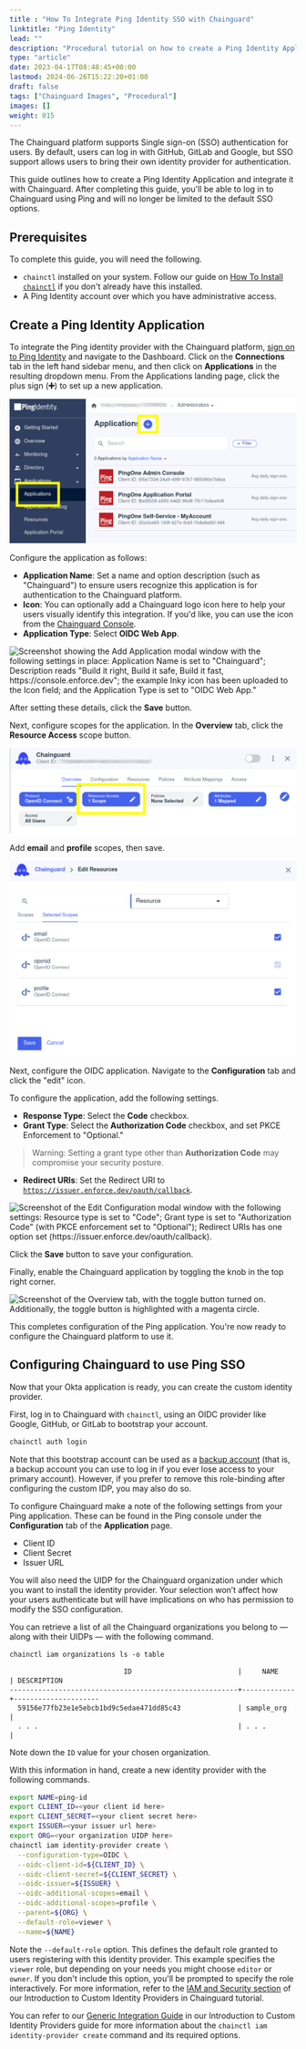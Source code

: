 ```yaml
---
title : "How To Integrate Ping Identity SSO with Chainguard"
linktitle: "Ping Identity"
lead: ""
description: "Procedural tutorial on how to create a Ping Identity Application"
type: "article"
date: 2023-04-17T08:48:45+00:00
lastmod: 2024-06-26T15:22:20+01:00
draft: false
tags: ["Chainguard Images", "Procedural"]
images: []
weight: 015
---
```


The Chainguard platform supports Single sign-on (SSO) authentication for users. By default, users can log in with GitHub, GitLab and Google, but SSO support allows users to bring their own identity provider for authentication.

This guide outlines how to create a Ping Identity Application and integrate it with Chainguard. After completing this guide, you'll be able to log in to Chainguard using Ping and will no longer be limited to the default SSO options.


## Prerequisites

To complete this guide, you will need the following.

* `chainctl` installed on your system. Follow our guide on [How To Install `chainctl`](/chainguard/administration/how-to-install-chainctl/) if you don't already have this installed.
* A Ping Identity account over which you have administrative access.


## Create a Ping Identity Application

To integrate the Ping identity provider with the Chainguard platform, [sign on to Ping Identity](https://www.pingidentity.com/en.html) and navigate to the Dashboard. Click on the **Connections** tab in the left hand sidebar menu, and then click on **Applications** in the resulting dropdown menu. From the Applications landing page, click the plus sign (**➕**) to set up a new application.

![Screenshot of the Ping Identity Dashboard, showing the applications landing page. The Applications tab in the left hand sidebar and the "add application" plus sign icon are circled in magenta.](ping-1.png)

Configure the application as follows:

* **Application Name**: Set a name and option description (such as "Chainguard") to ensure users recognize this application is for authentication to the Chainguard platform.
* **Icon**: You can optionally add a Chainguard logo icon here to help your users visually identify this integration. If you'd like, you can use the icon from the [Chainguard Console](https://console.enforce.dev/logo512.png).
* **Application Type**: Select **OIDC Web App**.

![Screenshot showing the Add Application modal window with the following settings in place: Application Name is set to "Chainguard"; Description reads "Build it right, Build it safe, Build it fast, https://console.enforce.dev"; the example Inky icon has been uploaded to the Icon field; and the Application Type is set to "OIDC Web App."](ping-2-add-app.png)

After setting these details, click the **Save** button.

Next, configure scopes for the application. In the **Overview** tab, click the **Resource Access** scope button.

![Screenshot of the Overview tab, with the Resource Access scope button highlighted in a magenta circle.](ping-3.png)

Add **email** and **profile** scopes, then save.

![Screenshot of the Edit Resources modal window, showing the email and profile scopes selected.](ping-4.png)

Next, configure the OIDC application. Navigate to the **Configuration** tab and click the "edit" icon.

To configure the application, add the following settings.

* **Response Type**: Select the **Code** checkbox.
* **Grant Type**: Select the **Authorization Code** checkbox, and set PKCE Enforcement to "Optional."

> Warning: Setting a grant type other than **Authorization Code** may compromise your security posture.

* **Redirect URIs**: Set the Redirect URI to [`https://issuer.enforce.dev/oauth/callback`](https://issuer.enforce.dev/oauth/callback).

![Screenshot of the Edit Configuration modal window with the following settings: Resource type is set to "Code"; Grant type is set to "Authorization Code" (with PKCE enforcement set to "Optional"); Redirect URIs has one option set (https://issuer.enforce.dev/oauth/callback).](ping-7-edit-conf.png)

Click the **Save** button to save your configuration.

Finally, enable the Chainguard application by toggling the knob in the top right corner.

![Screenshot of the Overview tab, with the toggle button turned on. Additionally, the toggle button is highlighted with a magenta circle.](ping-8-2.png)

This completes configuration of the Ping application. You're now ready to configure the Chainguard platform to use it.


## Configuring Chainguard to use Ping SSO

Now that your Okta application is ready, you can create the custom identity provider.

First, log in to Chainguard with `chainctl`, using an OIDC provider like Google, GitHub, or GitLab to bootstrap your account.

```sh
chainctl auth login
```

Note that this bootstrap account can be used as a [backup account](/chainguard/administration/custom-idps/custom-idps/#backup-accounts) (that is, a backup account you can use to log in if you ever lose access to your primary account). However, if you prefer to remove this role-binding after configuring the custom IDP, you may also do so.

To configure Chainguard make a note of the following settings from your Ping application. These can be found in the Ping console under the **Configuration** tab of the **Application** page.

* Client ID
* Client Secret
* Issuer URL

You will also need the UIDP for the Chainguard organization under which you want to install the identity provider.  Your selection won’t affect how your users authenticate but will have implications on who has permission to modify the SSO configuration.

You can retrieve a list of all the Chainguard organizations you belong to — along with their UIDPs — with the following command.

```shell
chainctl iam organizations ls -o table
```
```output
                         	ID                         	|  	  NAME    |	DESCRIPTION
--------------------------------------------------------+-------------+---------------------
  59156e77fb23e1e5ebcb1bd9c5edae471dd85c43              | sample_org  |
  . . .                                                 | . . .       |
```

Note down the `ID` value for your chosen organization.

With this information in hand, create a new identity provider with the following commands.

```sh
export NAME=ping-id
export CLIENT_ID=<your client id here>
export CLIENT_SECRET=<your client secret here>
export ISSUER=<your issuer url here>
export ORG=<your organization UIDP here>
chainctl iam identity-provider create \
  --configuration-type=OIDC \
  --oidc-client-id=${CLIENT_ID} \
  --oidc-client-secret=${CLIENT_SECRET} \
  --oidc-issuer=${ISSUER} \
  --oidc-additional-scopes=email \
  --oidc-additional-scopes=profile \
  --parent=${ORG} \
  --default-role=viewer \
  --name=${NAME}
```

Note the `--default-role` option. This defines the default role granted to users registering with this identity provider. This example specifies the `viewer` role, but depending on your needs you might choose `editor` or `owner`. If you don't include this option, you'll be prompted to specify the role interactively. For more information, refer to the [IAM and Security section](/chainguard/administration/custom-idps/custom-idps/#iam-and-security) of our Introduction to Custom Identity Providers in Chainguard tutorial.


You can refer to our [Generic Integration Guide](/chainguard/administration/custom-idps/custom-idps/#generic-integration-guide) in our Introduction to Custom Identity Providers guide for more information about the `chainctl iam identity-provider create` command and its required options.
